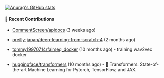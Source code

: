 [![Anurag's GitHub stats](https://github-readme-stats.vercel.app/api?username=qqhann&count_private=true&show_icons=true&theme=tokyonight)](https://github.com/anuraghazra/github-readme-stats)






#### 🌱 Recent Contributions

- [CommentScreen/apidocs](https://github.com/CommentScreen/apidocs) (3 weeks ago)




- [oreilly-japan/deep-learning-from-scratch-4](https://github.com/oreilly-japan/deep-learning-from-scratch-4) (2 months ago)




- [tommy19970714/fairseq_docker](https://github.com/tommy19970714/fairseq_docker) (10 months ago) - training wav2vec docker
- [huggingface/transformers](https://github.com/huggingface/transformers) (10 months ago) - 🤗 Transformers: State-of-the-art Machine Learning for Pytorch, TensorFlow, and JAX.



